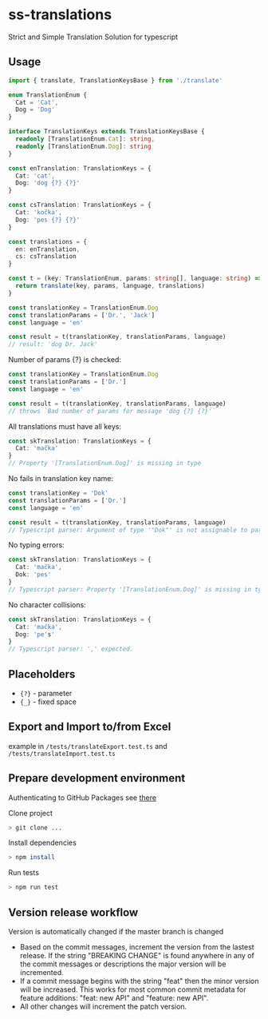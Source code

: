 # ss-translations
Strict and Simple Translation Solution for typescript

## Usage
```typescript
import { translate, TranslationKeysBase } from './translate'

enum TranslationEnum {
  Cat = 'Cat',
  Dog = 'Dog'
}

interface TranslationKeys extends TranslationKeysBase {
  readonly [TranslationEnum.Cat]: string,
  readonly [TranslationEnum.Dog]: string
}

const enTranslation: TranslationKeys = {
  Cat: 'cat',
  Dog: 'dog {?} {?}'
}

const csTranslation: TranslationKeys = {
  Cat: 'kočka',
  Dog: 'pes {?} {?}'
}

const translations = {
  en: enTranslation,
  cs: csTranslation
}

const t = (key: TranslationEnum, params: string[], language: string) => {
  return translate(key, params, language, translations)
}

const translationKey = TranslationEnum.Dog
const translationParams = ['Dr.', 'Jack']
const language = 'en'

const result = t(translationKey, translationParams, language)
// result: 'dog Dr. Jack'
```

Number of params {?} is checked:

```typescript
const translationKey = TranslationEnum.Dog
const translationParams = ['Dr.']
const language = 'en'

const result = t(translationKey, translationParams, language)
// throws `Bad number of params for message 'dog {?} {?}'`
```

All translations must have all keys:

```typescript
const skTranslation: TranslationKeys = {
  Cat: 'mačka'
}
// Property '[TranslationEnum.Dog]' is missing in type
```

No fails in translation key name:

```typescript
const translationKey = 'Dok'
const translationParams = ['Dr.']
const language = 'en'

const result = t(translationKey, translationParams, language)
// Typescript parser: Argument of type '"Dok"' is not assignable to parameter of type 'TranslationEnum'.
```

No typing errors:

```typescript
const skTranslation: TranslationKeys = {
  Cat: 'mačka',
  Dok: 'pes'
}
// Typescript parser: Property '[TranslationEnum.Dog]' is missing in type
```

No character collisions:

```typescript
const skTranslation: TranslationKeys = {
  Cat: 'mačka',
  Dog: 'pe's'
}
// Typescript parser: ',' expected.
```

## Placeholders
* `{?}` - parameter
* `{_}` - fixed space

## Export and Import to/from Excel

example in `/tests/translateExport.test.ts` and `/tests/translateImport.test.ts` 

## Prepare development environment

Authenticating to GitHub Packages
see [there](https://help.github.com/en/github/managing-packages-with-github-packages/configuring-npm-for-use-with-github-packages#authenticating-to-github-packages)

Clone project
```bash
> git clone ...
```
Install dependencies
```bash
> npm install
```
Run tests
```bash
> npm run test
```

## Version release workflow

Version is automatically changed if the master branch is changed

* Based on the commit messages, increment the version from the lastest release.
If the string "BREAKING CHANGE" is found anywhere in any of the commit messages or descriptions the major version will be incremented.
* If a commit message begins with the string "feat" then the minor version will be increased. This works for most common commit metadata for feature additions: "feat: new API" and "feature: new API".
* All other changes will increment the patch version.


